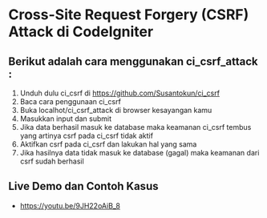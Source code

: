 Cross-Site Request Forgery (CSRF) Attack di CodeIgniter
============================================================

Berikut adalah cara menggunakan ci_csrf_attack :
------------------------------------------------------------
1. Unduh dulu ci_csrf di https://github.com/Susantokun/ci_csrf
2. Baca cara penggunaan ci_csrf
3. Buka localhot/ci_csrf_attack di browser kesayangan kamu
4. Masukkan input dan submit
5. Jika data berhasil masuk ke database maka keamanan ci_csrf tembus yang artinya csrf pada ci_csrf tidak aktif
6. Aktifkan csrf pada ci_csrf dan lakukan hal yang sama
7. Jika hasilnya data tidak masuk ke database (gagal) maka keamanan dari csrf sudah berhasil

Live Demo dan Contoh Kasus
------------------------------------------------------------
- https://youtu.be/9JH22oAiB_8
